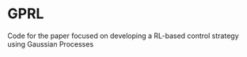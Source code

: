 # GPRL

Code for the paper focused on developing a RL-based control strategy using Gaussian Processes

